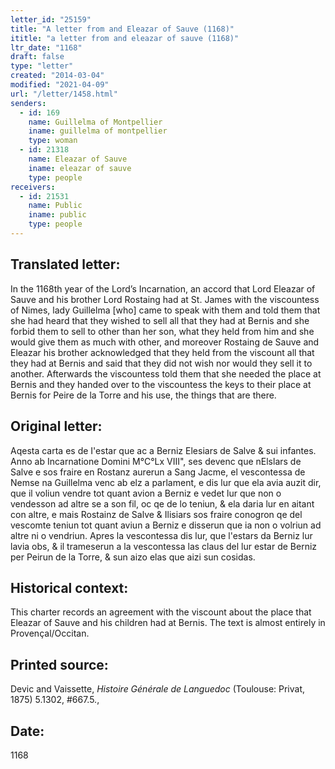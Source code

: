 ```yaml
---
letter_id: "25159"
title: "A letter from and Eleazar of Sauve (1168)"
ititle: "a letter from and eleazar of sauve (1168)"
ltr_date: "1168"
draft: false
type: "letter"
created: "2014-03-04"
modified: "2021-04-09"
url: "/letter/1458.html"
senders:
  - id: 169
    name: Guillelma of Montpellier
    iname: guillelma of montpellier
    type: woman
  - id: 21318
    name: Eleazar of Sauve
    iname: eleazar of sauve
    type: people
receivers:
  - id: 21531
    name: Public
    iname: public
    type: people
---
```

<h2> Translated letter:</h2>In the 1168th year of the Lord’s Incarnation, an accord that Lord Eleazar of Sauve and his brother Lord Rostaing had at St. James with the viscountess of Nimes, lady Guillelma [who] came to speak with them and told them that she had heard that they wished to sell all that they had at Bernis and she forbid them to sell to other than her son,  what they held from him and she would give them as much with other, and moreover Rostaing de Sauve and Eleazar his brother acknowledged that they held from the viscount all that they had at Bernis and said that they did not wish nor would they sell it to another.  Afterwards the viscountess told them that she needed the place at Bernis and they handed over to the viscountess the keys to their place at Bernis for Peire de la Torre and his use, the things that are there.
<h2 class="mt-4"> Original letter:</h2>Aqesta carta es de I'estar que ac a Berniz Elesiars de Salve & sui infantes.  Anno ab Incarnatione Domini  M°C°Lx VIII", ses devenc que nElslars de Salve e sos fraire en Rostanz aurerun a Sang Jacme, el vescontessa de Nemse na Guillelma venc ab elz a parlament, e dis lur que ela avia auzit dir, que il voliun vendre tot quant avion a Berniz e vedet lur que non o vendesson ad altre se a son fil, oc qe de lo teniun, & ela daria lur en aitant con altre, e mais Rostainz de Salve & Ilisiars sos fraire conogron qe del vescomte teniun tot quant aviun a Berniz e disserun que ia non o volriun ad altre ni o vendriun. Apres la vescontessa dis lur, que l'estars da Berniz lur lavia obs, & il trameserun a la vescontessa las claus del lur estar de Berniz per Peirun de la Torre, & sun aizo elas que aizi sun cosidas.








<h2 class="mt-4"> Historical context:</h2>This charter records an agreement with the viscount about the place that Eleazar of Sauve and his children had at Bernis.   The text is almost entirely in Provençal/Occitan.
<h2 class="mt-4"> Printed source:</h2><p>Devic and Vaissette, <em>Histoire Générale de Languedoc</em> (Toulouse: Privat, 1875) 5.1302, #667.5.,</p><h2 class="mt-4"> Date:</h2>1168